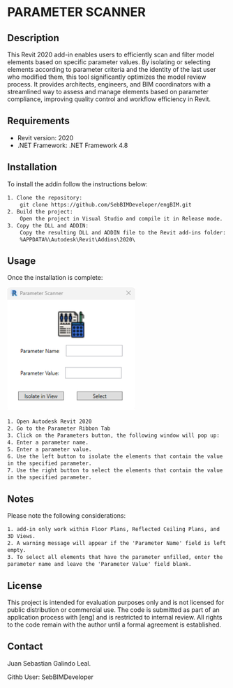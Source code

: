 
# PARAMETER SCANNER

## Description
This Revit 2020 add-in enables users to efficiently scan and filter model elements based on specific parameter values. By isolating or selecting elements according to parameter criteria and the identity of the last user who modified them, this tool significantly optimizes the model review process. It provides architects, engineers, and BIM coordinators with a streamlined way to assess and manage elements based on parameter compliance, improving quality control and workflow efficiency in Revit.

## Requirements
- Revit version: 2020
- .NET Framework: .NET Framework 4.8 

## Installation
To install the addin follow the instructions below:

    1. Clone the repository:
        git clone https://github.com/SebBIMDeveloper/engBIM.git
    2. Build the project:
        Open the project in Visual Studio and compile it in Release mode.
    3. Copy the DLL and ADDIN:
        Copy the resulting DLL and ADDIN file to the Revit add-ins folder:
        %APPDATA%\Autodesk\Revit\Addins\2020\       

## Usage
Once the installation is complete:

![UI](https://github.com/SebBIMDeveloper/engBIM/blob/50431689e135a1b4041ae0879265a1f7268c1976/UI.png)

    1. Open Autodesk Revit 2020
    2. Go to the Parameter Ribbon Tab
    3. Click on the Parameters button, the following window will pop up:
    4. Enter a parameter name.
    5. Enter a parameter value.
    6. Use the left button to isolate the elements that contain the value in the specified parameter.
    7. Use the right button to select the elements that contain the value in the specified parameter.

## Notes
Please note the following considerations:

    1. add-in only work within Floor Plans, Reflected Ceiling Plans, and 3D Views.
    2. A warning message will appear if the 'Parameter Name' field is left empty.
    3. To select all elements that have the parameter unfilled, enter the parameter name and leave the 'Parameter Value' field blank.
## License
This project is intended for evaluation purposes only and is not licensed for public distribution or commercial use. The code is submitted as part of an application process with [eng] and is restricted to internal review. All rights to the code remain with the author until a formal agreement is established.


## Contact
Juan Sebastian Galindo Leal.

Githb User: SebBIMDeveloper
